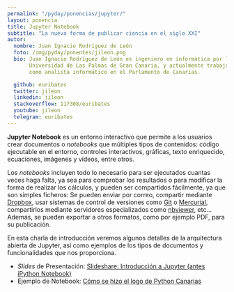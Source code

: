 ```yaml
---
permalink: "/pyday/ponencias/jupyter/"
layout: ponencia
title: Jupyter Notebook
subtitle: "La nueva forma de publicar ciencia en el siglo XXI"
autor:
  nombre: Juan Ignacio Rodríguez de León
  foto: /img/pyday/ponentes/jileon.png
  bio: Juan Ignacio Rodríguez de León es ingeniero en informática por la 
       Universidad de Las Palmas de Gran Canaria, y actualmente trabaja
       como analista informático en el Parlamento de Canarias.

  github: euribates
  twitter: jileon
  linkedin: jileon
  stackoverflow: 117308/euribates
  youtube: jileon
  telegram: euribates
---
```


**Jupyter Notebook** es un entorno interactivo que permite a los usuarios crear documentos o *notebooks* que múltiples tipos de contenidos: código ejecutable en el entorno, controles interactivos, gráficas, texto enriquecido, ecuaciones, imágenes y vídeos, entre otros.

Los *notebooks* incluyen todo lo necesario para ser ejecutados cuantas veces haga falta, ya sea para comprobar los resultados o para modificar la forma de realizar los cálculos, y pueden ser compartidos fácilmente, ya que son simples ficheros: Se pueden enviar por correo, compartir mediante
[Dropbox](https://www.dropbox.com/home), usar sistemas de control de versiones como [Git](https://git-scm.com/) o [Mercurial](https://www.mercurial-scm.org/), compartirlos mediante servidores especializados como [nbviewer](http://nbviewer.jupyter.org/), etc... Además, se pueden exportar a
otros formatos, como por ejemplo PDF, para su publicación.

En esta charla de introducción veremos algunos detalles de la arquitectura abierta de Jupyter, así como ejemplos de los tipos de documentos y funcionalidades que nos proporciona.

<ul>

<li><i>Slides</i> de Presentación: <a
href="https://www.slideshare.net/jileon/introduccion-a-jupyter-antes-i-python-notebook">Slideshare: Introducción a Jupyter (antes iPython Notebook)</a></li>

<li>Ejemplo de Notebook: <a href="https://github.com/pythoncanarias/docs/blob/master/como_se_hizo_el_logo_de_Python_Canarias.ipynb">Cómo se hizo el logo de Python Canarias</a></li>

</ul>

